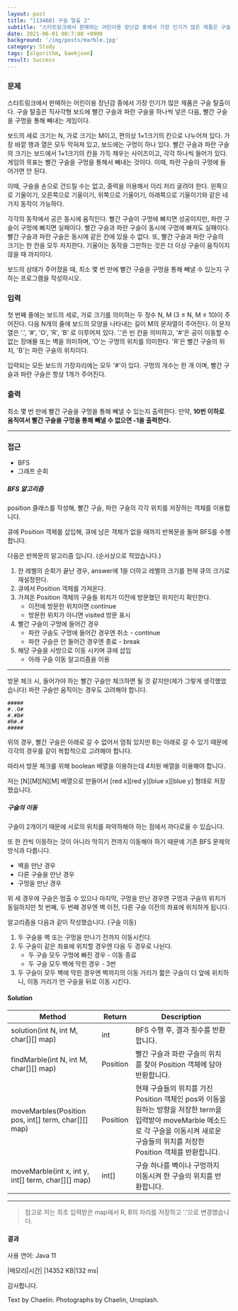 ```yaml
---
layout: post
title: "[13460] 구슬 탈출 2"
subtitle: "스타트링크에서 판매하는 어린이용 장난감 중에서 가장 인기가 많은 제품은 구슬 탈출이다."
date: 2021-06-01 00:7:00 +0900
background: '/img/posts/marble.jpg'
category: Study
tags: [algorithm, baekjoon]
result: Success
---
```

### 문제
스타트링크에서 판매하는 어린이용 장난감 중에서 가장 인기가 많은 제품은 구슬 탈출이다. 구슬 탈출은 직사각형 보드에 빨간 구슬과 파란 구슬을 하나씩 넣은 다음, 빨간 구슬을 구멍을 통해 빼내는 게임이다.

보드의 세로 크기는 N, 가로 크기는 M이고, 편의상 1×1크기의 칸으로 나누어져 있다. 가장 바깥 행과 열은 모두 막혀져 있고, 보드에는 구멍이 하나 있다. 빨간 구슬과 파란 구슬의 크기는 보드에서 1×1크기의 칸을 가득 채우는 사이즈이고, 각각 하나씩 들어가 있다. 게임의 목표는 빨간 구슬을 구멍을 통해서 빼내는 것이다. 이때, 파란 구슬이 구멍에 들어가면 안 된다.

이때, 구슬을 손으로 건드릴 수는 없고, 중력을 이용해서 이리 저리 굴려야 한다. 왼쪽으로 기울이기, 오른쪽으로 기울이기, 위쪽으로 기울이기, 아래쪽으로 기울이기와 같은 네 가지 동작이 가능하다.

각각의 동작에서 공은 동시에 움직인다. 빨간 구슬이 구멍에 빠지면 성공이지만, 파란 구슬이 구멍에 빠지면 실패이다. 빨간 구슬과 파란 구슬이 동시에 구멍에 빠져도 실패이다. 빨간 구슬과 파란 구슬은 동시에 같은 칸에 있을 수 없다. 또, 빨간 구슬과 파란 구슬의 크기는 한 칸을 모두 차지한다. 기울이는 동작을 그만하는 것은 더 이상 구슬이 움직이지 않을 때 까지이다.

보드의 상태가 주어졌을 때, 최소 몇 번 만에 빨간 구슬을 구멍을 통해 빼낼 수 있는지 구하는 프로그램을 작성하시오.

### 입력
첫 번째 줄에는 보드의 세로, 가로 크기를 의미하는 두 정수 N, M (3 ≤ N, M ≤ 10)이 주어진다. 다음 N개의 줄에 보드의 모양을 나타내는 길이 M의 문자열이 주어진다. 이 문자열은 '.', '#', 'O', 'R', 'B' 로 이루어져 있다. '.'은 빈 칸을 의미하고, '#'은 공이 이동할 수 없는 장애물 또는 벽을 의미하며, 'O'는 구멍의 위치를 의미한다. 'R'은 빨간 구슬의 위치, 'B'는 파란 구슬의 위치이다.

입력되는 모든 보드의 가장자리에는 모두 '#'이 있다. 구멍의 개수는 한 개 이며, 빨간 구슬과 파란 구슬은 항상 1개가 주어진다.

### 출력
최소 몇 번 만에 빨간 구슬을 구멍을 통해 빼낼 수 있는지 출력한다. 만약, **10번 이하로 움직여서 빨간 구슬을 구멍을 통해 빼낼 수 없으면 -1을 출력한다.**

***** 

### 접근

* BFS
* 그래프 순회

##### BFS 알고리즘
position 클래스를 작성해, 빨간 구슬, 파란 구슬의 각각 위치를 저장하는 객체를 이용합니다.

큐에 Position 객체를 삽입해, 큐에 남은 객체가 없을 때까지 반복문을 돌며 BFS를 수행합니다.

다음은 반복문의 알고리즘 입니다. (순서상으로 적었습니다.)

1. 한 레벨의 순회가 끝난 경우, answer에 1을 더하고 레벨의 크기를 현재 큐의 크기로 재설정한다.
2. 큐에서 Position 객체를 가져온다.
3. 가져온 Position 객체의 구슬들 위치가 이전에 방문했던 위치인지 확인한다.
    * 이전에 방문한 위치이면 continue
    * 방문한 위치가 아니면 visited 방문 표시
4. 빨간 구슬이 구멍에 들어간 경우
    * 파란 구슬도 구멍에 들어간 경우엔 취소 - continue
    * 파란 구슬은 안 들어간 경우엔 종료 - break
5. 해당 구슬을 사방으로 이동 시키며 큐에 삽입
    * 아래 구슬 이동 알고리즘을 이용

*****

방문 체크 시, 들어가야 하는 빨간 구슬만 체크하면 될 것 같지만(제가 그렇게 생각했었습니다) 파란 구슬만 움직이는 경우도 고려해야 합니다.

```
#####
#..O#
#.#B#
#R#.#
#####
```

위의 경우, 빨간 구슬은 아래로 갈 수 없어서 멈춰 있지만 B는 아래로 갈 수 있기 때문에 각각의 경우를 같이 복합적으로 고려해야 합니다.

따라서 방문 체크를 위해 boolean 배열을 이용하는데 4차원 배열을 이용해야 합니다.

저는 [N][M][N][M] 배열으로 만들어서 [red x][red y][blue x][blue y] 형태로 저장했습니다.

##### 구슬의 이동
구슬이 2개이기 때문에 서로의 위치를 파악하해야 하는 점에서 까다로울 수 있습니다.

또 한 칸씩 이동하는 것이 아니라 막히기 전까지 이동해야 하기 때문에 기존 BFS 문제의 방식과 다릅니다.

* 벽을 만난 경우
* 다른 구슬을 만난 경우
* 구멍을 만난 경우

위 세 경우에 구슬은 멈출 수 있으나 마지막, 구멍을 만난 경우엔 구멍과 구슬의 위치가 동일하지만 첫 번째, 두 번째 경우엔 벽 이전, 다른 구슬 이전의 좌표에 위치하게 됩니다.

알고리즘을 다음과 같이 작성했습니다. (구슬 이동)

1. 두 구슬을 벽 또는 구멍을 만나기 전까지 이동시킨다.
2. 두 구슬이 같은 좌표에 위치할 경우엔 다음 두 경우로 나뉜다.
    * 두 구슬 모두 구멍에 빠진 경우 - 이동 종료
    * 두 구슬 모두 벽에 막힌 경우 - 3번
3. 두 구슬이 모두 벽에 막힌 경우엔 벽까지의 이동 거리가 짧은 구슬이 더 앞에 위치하니, 이동 거리가 먼 구슬을 뒤로 이동 시킨다.

#### Solution

|Method|Return|Description|
|---|---|---|
|solution(int N, int M, char[][] map)|int|BFS 수행 후, 결과 횟수를 반환합니다.|
|findMarble(int N, int M, char[][] map)|Position|빨간 구슬과 파란 구슬의 위치를 찾아 Position 객체에 담아 반환합니다.|
|moveMarbles(Position pos, int[] term, char[][] map)|Position|현재 구슬들의 위치를 가진 Position 객체인 pos와 이동을 원하는 방향을 저장한  term을 입력받아 moveMarble 메소드로 각 구슬을 이동시켜 새로운 구슬들의 위치를 저장한 Position 객체를 반환합니다.|
|moveMarble(int x, int y, int[] term, char[][] map)|int[]|구슬 하나를 벽이나 구멍까지 이동시켜 한 구슬의 위치를 반환합니다.|

*****

<script src="https://gist.github.com/chaelin1211/284bd34bb4b9f0f577649275098a005a.js"></script>

> 참고로 저는 최초 입력받은 map에서 R, B의 자리를 저장하고 '.'으로 변경했습니다.

#### 결과
사용 연어: Java 11

|메모리|시간|
|14352 KB|132 ms|

감사합니다.

<p class = "placeholder">Text by Chaelin. Photographs by Chaelin, Unsplash.</p>